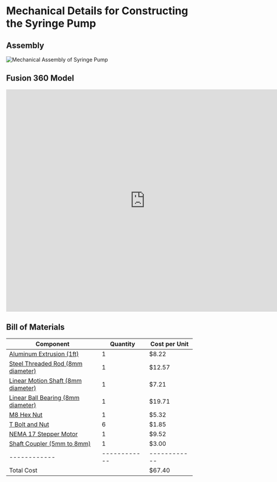 # Mechanical Details for Constructing the Syringe Pump

## Assembly
![Mechanical Assembly of Syringe Pump](/Syringe-Pump/Assets/IMG_3468.jpg)

## Fusion 360 Model
<iframe src="https://vanderbilt389.autodesk360.com/shares/public/SH919a0QTf3c32634dcf4de239e1424c3ff9?mode=embed" width="750" height="600" allowfullscreen="true" webkitallowfullscreen="true" mozallowfullscreen="true"  frameborder="0"></iframe>

## Bill of Materials
Component    | Quantity     | Cost per Unit
------------ | ------------ | ------------
[Aluminum Extrusion (1ft)](https://www.mcmaster.com/47065T107/) | 1 | $8.22
[Steel Threaded Rod (8mm diameter)](https://www.mcmaster.com/1078N32/) | 1 | $12.57
[Linear Motion Shaft (8mm diameter)](https://www.mcmaster.com/6112K44/) | 1 | $7.21
[Linear Ball Bearing (8mm diameter)](https://www.mcmaster.com/61205K75/) | 1 | $19.71
[M8 Hex Nut](https://www.mcmaster.com/90592A022/) | 1 | $5.32
[T Bolt and Nut](https://www.mcmaster.com/47065T139/) | 6 | $1.85
[NEMA 17 Stepper Motor](https://www.omc-stepperonline.com/nema-17-stepper-motor/)| 1 | $9.52
[Shaft Coupler (5mm to 8mm)](https://www.amazon.com/Ogrmar-Flexible-Couplings-Printer-Machine/dp/B074NSDHV3/ref=asc_df_B074NSDHV3/?tag=hyprod-20&linkCode=df0&hvadid=241981136288&hvpos=&hvnetw=g&hvrand=13981817668903659503&hvpone=&hvptwo=&hvqmt=&hvdev=c&hvdvcmdl=&hvlocint=&hvlocphy=9013196&hvtargid=pla-601968284592&psc=1) | 1 | $3.00
------------ | ------------ | ------------
Total Cost |  | $67.40
